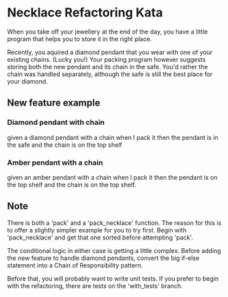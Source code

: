 Necklace Refactoring Kata
=========================

When you take off your jewellery at the end of the day, you have a little program that helps you to store it in the right place. 

Recently, you aquired a diamond pendant that you wear with one of your existing chains. (Lucky you!) 
Your packing program however suggests storing both the new pendant and its chain in the safe. 
You'd rather the chain was handled separately, although the safe is still the best place for your diamond.


## New feature example

### Diamond pendant with chain

given a diamond pendant with a chain
when I pack it
then the pendant is in the safe and
the chain is on the top shelf

### Amber pendant with a chain

given an amber pendant with a chain
when I pack it
then the pendant is on the top shelf and
the chain is on the top shelf.

## Note

There is both a 'pack' and a 'pack_necklace' function. 
The reason for this is to offer a slightly simpler example for you to try first. 
Begin with 'pack_necklace' and get that one sorted before attempting 'pack'.

The conditional logic in either case is getting a little complex. 
Before adding the new feature to handle diamond pendants, convert the big if-else statement into a Chain of Responsibility pattern. 

Before that, you will probably want to write unit tests. If you prefer to begin with the refactoring, there are tests on the 'with_tests' branch.
